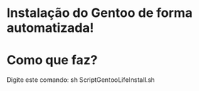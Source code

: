 # Instalação do Gentoo de forma automatizada!

# Como que faz?
Digite este comando: sh ScriptGentooLifeInstall.sh

